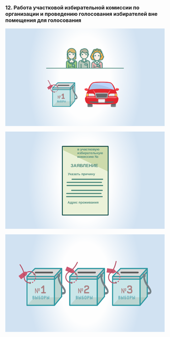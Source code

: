 ### 12. Работа участковой избирательной комиссии по организации и проведению голосования избирателей вне помещения для голосования

![ [Урок 11.1 - Категории граждан, имеющих право голосовать вне помещения для голосования ](#lesson-11.1) ](./4.11.1.svg)

![ [Урок 11.2 - Подача заявлений (устных обращений) для предоставления возможности избирателям проголосовать вне помещения для голосования ](#lesson-11.2) ](./4.11.2.svg)

![ [Урок 11.3 - Порядок организации голосования избирателей вне помещения для голосования ](#lesson-11.3) ](./4.11.3.svg)
